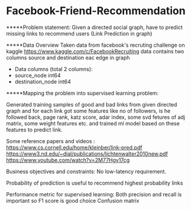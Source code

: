 # Facebook-Friend-Recommendation

*****Problem statement:
Given a directed social graph, have to predict missing links to recommend users (Link Prediction in graph)

*****Data Overview
Taken data from facebook's recruting challenge on kaggle https://www.kaggle.com/c/FacebookRecruiting
data contains two columns source and destination eac edge in graph

- Data columns (total 2 columns):  
- source_node         int64  
- destination_node    int64  

*****Mapping the problem into supervised learning problem:

Generated training samples of good and bad links from given directed graph and for each link got some features like no of followers, is he followed back, page rank, katz score, adar index, some svd fetures of adj matrix, some weight features etc. and trained ml model based on these features to predict link.

Some reference papers and videos :
https://www.cs.cornell.edu/home/kleinber/link-pred.pdf
https://www3.nd.edu/~dial/publications/lichtenwalter2010new.pdf
https://www.youtube.com/watch?v=2M77Hgy17cg

Business objectives and constraints:
No low-latency requirement.

Probability of prediction is useful to recommend highest probability links

Performance metric for supervised learning:
Both precision and recall is important so F1 score is good choice
Confusion matrix
